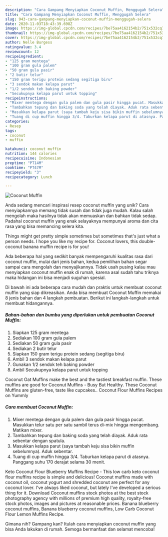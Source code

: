 ```yaml
---
description: "Cara Gampang Menyiapkan Coconut Muffin, Menggugah Selera"
title: "Cara Gampang Menyiapkan Coconut Muffin, Menggugah Selera"
slug: 943-cara-gampang-menyiapkan-coconut-muffin-menggugah-selera
date: 2020-11-03T18:43:39.698Z
image: https://img-global.cpcdn.com/recipes/7be75aa4162154b2/751x532cq70/coconut-muffin-foto-resep-utama.jpg
thumbnail: https://img-global.cpcdn.com/recipes/7be75aa4162154b2/751x532cq70/coconut-muffin-foto-resep-utama.jpg
cover: https://img-global.cpcdn.com/recipes/7be75aa4162154b2/751x532cq70/coconut-muffin-foto-resep-utama.jpg
author: Nelle Burgess
ratingvalue: 3.4
reviewcount: 12
recipeingredient:
- "125 gram mentega"
- "100 gram gula palem"
- "50 gram gula pasir"
- "2 butir telur"
- "150 gram terigu protein sedang segitiga biru"
- "3 sendok makan kelapa parut"
- "1/2 sendok teh baking powder"
- "Secukupnya kelapa parut untuk topping"
recipeinstructions:
- "Mixer mentega dengan gula palem dan gula pasir hingga pucat. Masukkan telur satu per satu sambil terus di-mix hingga mengembang. Matikan mixer."
- "Tambahkan tepung dan baking soda yang telah diayak. Aduk rata sebentar dengan spatula."
- "Masukkan kelapa parut (saya tambah keju sisa bikin muffin sebelumnya). Aduk sebentar."
- "Tuang di cup muffin hingga 3/4. Taburkan kelapa parut di atasnya. Panggang suhu 170 derajat selama 30 menit."
categories:
- Resep
tags:
- coconut
- muffin

katakunci: coconut muffin 
nutrition: 144 calories
recipecuisine: Indonesian
preptime: "PT14M"
cooktime: "PT47M"
recipeyield: "3"
recipecategory: Lunch

---
```



![Coconut Muffin](https://img-global.cpcdn.com/recipes/7be75aa4162154b2/751x532cq70/coconut-muffin-foto-resep-utama.jpg)

Anda sedang mencari inspirasi resep coconut muffin yang unik? Cara menyiapkannya memang tidak susah dan tidak juga mudah. Kalau salah mengolah maka hasilnya tidak akan memuaskan dan bahkan tidak sedap. Padahal coconut muffin yang enak selayaknya mempunyai aroma dan cita rasa yang bisa memancing selera kita.

Things might get pretty simple sometimes but sometimes that&#39;s just what a person needs. I hope you like my recipe for. Coconut lovers, this double-coconut banana muffin recipe is for you!

Ada beberapa hal yang sedikit banyak mempengaruhi kualitas rasa dari coconut muffin, mulai dari jenis bahan, kedua pemilihan bahan segar sampai cara mengolah dan menyajikannya. Tidak usah pusing kalau mau menyiapkan coconut muffin enak di rumah, karena asal sudah tahu triknya maka hidangan ini bisa menjadi suguhan spesial.


Di bawah ini ada beberapa cara mudah dan praktis untuk membuat coconut muffin yang siap dikreasikan. Anda bisa membuat Coconut Muffin memakai 8 jenis bahan dan 4 langkah pembuatan. Berikut ini langkah-langkah untuk membuat hidangannya.

<!--inarticleads1-->

##### Bahan-bahan dan bumbu yang diperlukan untuk pembuatan Coconut Muffin:

1. Siapkan 125 gram mentega
1. Sediakan 100 gram gula palem
1. Sediakan 50 gram gula pasir
1. Sediakan 2 butir telur
1. Siapkan 150 gram terigu protein sedang (segitiga biru)
1. Ambil 3 sendok makan kelapa parut
1. Gunakan 1/2 sendok teh baking powder
1. Ambil Secukupnya kelapa parut untuk topping


Coconut Oat Muffins make the best and the tastiest breakfast muffin. These muffins are good for Coconut Muffins - Busy But Healthy. These Coconut Muffins are gluten-free, taste like cupcakes.. Coconut Flour Muffins Recipes on Yummly 

<!--inarticleads2-->

##### Cara membuat Coconut Muffin:

1. Mixer mentega dengan gula palem dan gula pasir hingga pucat. Masukkan telur satu per satu sambil terus di-mix hingga mengembang. Matikan mixer.
1. Tambahkan tepung dan baking soda yang telah diayak. Aduk rata sebentar dengan spatula.
1. Masukkan kelapa parut (saya tambah keju sisa bikin muffin sebelumnya). Aduk sebentar.
1. Tuang di cup muffin hingga 3/4. Taburkan kelapa parut di atasnya. Panggang suhu 170 derajat selama 30 menit.


Keto Coconut Flour Blueberry Muffins Recipe - This low carb keto coconut flour muffins recipe is simple and delicious! Coconut muffins made with coconut oil, coconut yogurt and shredded coconut are perfect for any coconut lover. I&#39;ve always liked coconut, but lately I&#39;ve developed a serious thing for it. Download Coconut muffins stock photos at the best stock photography agency with millions of premium high quality, royalty-free stock photos, images and pictures at reasonable prices. Banana blueberry coconut muffins, Banana blueberry coconut muffins, Low Carb Coconut Flour Lemon Muffins Recipe. 

Gimana nih? Gampang kan? Itulah cara menyiapkan coconut muffin yang bisa Anda lakukan di rumah. Semoga bermanfaat dan selamat mencoba!

